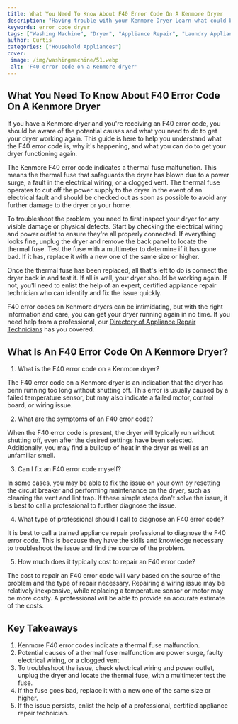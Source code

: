 ```yaml
---
title: What You Need To Know About F40 Error Code On A Kenmore Dryer
description: "Having trouble with your Kenmore Dryer Learn what could be behind the frustrating F40 Error Code and what you can do to troubleshoot the problem Find out here"
keywords: error code dryer
tags: ["Washing Machine", "Dryer", "Appliance Repair", "Laundry Appliances"]
author: Curtis
categories: ["Household Appliances"]
cover: 
 image: /img/washingmachine/51.webp
 alt: 'F40 error code on a Kenmore dryer'
---
```

## What You Need To Know About F40 Error Code On A Kenmore Dryer

If you have a Kenmore dryer and you're receiving an F40 error code, you should be aware of the potential causes and what you need to do to get your dryer working again. This guide is here to help you understand what the F40 error code is, why it's happening, and what you can do to get your dryer functioning again.

The Kenmore F40 error code indicates a thermal fuse malfunction. This means the thermal fuse that safeguards the dryer has blown due to a power surge, a fault in the electrical wiring, or a clogged vent. The thermal fuse operates to cut off the power supply to the dryer in the event of an electrical fault and should be checked out as soon as possible to avoid any further damage to the dryer or your home.

To troubleshoot the problem, you need to first inspect your dryer for any visible damage or physical defects. Start by checking the electrical wiring and power outlet to ensure they're all properly connected. If everything looks fine, unplug the dryer and remove the back panel to locate the thermal fuse. Test the fuse with a multimeter to determine if it has gone bad. If it has, replace it with a new one of the same size or higher.

Once the thermal fuse has been replaced, all that's left to do is connect the dryer back in and test it. If all is well, your dryer should be working again. If not, you'll need to enlist the help of an expert, certified appliance repair technician who can identify and fix the issue quickly. 

F40 error codes on Kenmore dryers can be intimidating, but with the right information and care, you can get your dryer running again in no time. If you need help from a professional, our [Directory of Appliance Repair Technicians](./pages/appliance-repair-technicians) has you covered.

## What Is An F40 Error Code On A Kenmore Dryer?

1. What is the F40 error code on a Kenmore dryer?

The F40 error code on a Kenmore dryer is an indication that the dryer has benn running too long without shutting off. This error is usually caused by a failed temperature sensor, but may also indicate a failed motor, control board, or wiring issue.

2. What are the symptoms of an F40 error code?

When the F40 error code is present, the dryer will typically run without shutting off, even after the desired settings have been selected. Additionally, you may find a buildup of heat in the dryer as well as an unfamiliar smell.

3. Can I fix an F40 error code myself?

In some cases, you may be able to fix the issue on your own by resetting the circuit breaker and performing maintenance on the dryer, such as cleaning the vent and lint trap. If these simple steps don't solve the issue, it is best to call a professional to further diagnose the issue.

4. What type of professional should I call to diagnose an F40 error code?

It is best to call a trained appliance repair professional to diagnose the F40 error code. This is because they have the skills and knowledge necessary to troubleshoot the issue and find the source of the problem.

5. How much does it typically cost to repair an F40 error code?

The cost to repair an F40 error code will vary based on the source of the problem and the type of repair necessary. Repairing a wiring issue may be relatively inexpensive, while replacing a temperature sensor or motor may be more costly. A professional will be able to provide an accurate estimate of the costs.

## Key Takeaways
1. Kenmore F40 error codes indicate a thermal fuse malfunction.
2. Potential causes of a thermal fuse malfunction are power surge, faulty electrical wiring, or a clogged vent.
3. To troubleshoot the issue, check electrical wiring and power outlet, unplug the dryer and locate the thermal fuse, with a multimeter test the fuse.
4. If the fuse goes bad, replace it with a new one of the same size or higher.
5. If the issue persists, enlist the help of a professional, certified appliance repair technician.
